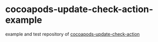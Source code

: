# cocoapods-update-check-action-example
example and test repository of [cocoapods-update-check-action](https://github.com/MeilCli/cocoapods-update-check-action)
